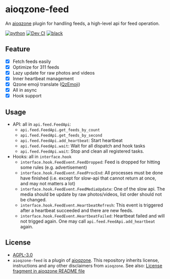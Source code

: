 # aioqzone-feed

An [aioqzone][aioqzone] plugin for handling feeds, a high-level api for feed operation.

[![python](https://img.shields.io/badge/python-3.7%20%7C%203.10-blue)][home]
[![Dev CI](https://github.com/aioqzone/aioqzone-feed/actions/workflows/ci.yml/badge.svg)](https://github.com/aioqzone/aioqzone-feed/actions/workflows/ci.yml)
[![black](https://img.shields.io/badge/code%20style-black-000000.svg)](https://github.com/psf/black)

## Feature

- [x] Fetch feeds easily
- [x] Optimize for 311 feeds
- [x] Lazy update for raw photos and videos
- [x] Inner heartbeat management
- [x] Qzone emoji translate ([QzEmoji][qzemoji])
- [x] All in async
- [x] Hook support

## Usage

- API: all in `api.feed.FeedApi`:
    - `api.feed.FeedApi.get_feeds_by_count`
    - `api.feed.FeedApi.get_feeds_by_second`
    - `api.feed.FeedApi.add_heartbeat`: Start heartbeat
    - `api.feed.FeedApi.wait`: Wait for all dispatch and hook tasks
    - `api.feed.FeedApi.wait`: Stop and clean all registered tasks.
- Hooks: all in `interface.hook`
    - `interface.hook.FeedEvent.FeedDropped`: Feed is dropped for hitting some rules (e.g. advertisement)
    - `interface.hook.FeedEvent.FeedProcEnd`: All processes must be done have finished (i.e. except for slow-api that cannot return at once, and may not matters a lot)
    - `interface.hook.FeedEvent.FeedMediaUpdate`: One of the slow api. The media should be update by raw photos/videos, list order should not be changed.
    - `interface.hook.FeedEvent.HeartbeatRefresh`: This event is triggered after a heartbeat succeeded and there are new feeds.
    - `interface.hook.FeedEvent.HeartbeatFailed`: Heartbeat failed and will not trigged again. One may call `api.feed.FeedApi.add_heartbeat` again.

## License

- [AGPL-3.0](LICENSE)
- `aioqzone-feed` is a plugin of [aioqzone][aioqzone]. This repository inherits license, instructions and any other disclaimers from `aioqzone`. See also: [License fragment in aioqzone README file](https://github.com/aioqzone/aioqzone#license)


[aioqzone]: https://github.com/aioqzone/aioqzone "Python wrapper for Qzone web login and Qzone http api."
[qzemoji]: https://github.com/aioqzone/QzEmoji/tree/async "Translate Qzone emoji to text"
[home]: https://github.com/aioqzone/aioqzone-feed "aioqzone plugin providing higher level api for processing feed"
